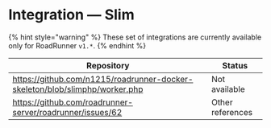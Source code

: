 # Integration — Slim

{% hint style="warning" %}
These set of integrations are currently available only for RoadRunner `v1.*`.
{% endhint %}

| Repository                                                                  | Status           |
|-----------------------------------------------------------------------------|------------------|
| https://github.com/n1215/roadrunner-docker-skeleton/blob/slimphp/worker.php | Not available    |
| https://github.com/roadrunner-server/roadrunner/issues/62                   | Other references |

